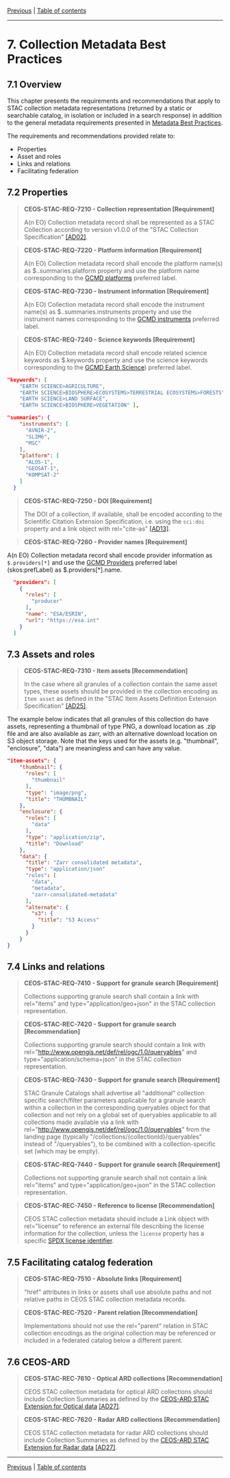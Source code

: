 [Previous](granule-metadata.md) | [Table of contents](README.md)
***
# 7. Collection Metadata Best Practices

[//]: # (this is a comment)

## 7.1 Overview
This chapter presents the requirements and recommendations that apply to STAC collection metadata representations (returned by a static or searchable catalog, in isolation or included in a search response) in addition to the general metadata requirements presented in [Metadata Best Practices](best-practices.md#33-metadata-best-practices).

The requirements and recommendations provided relate to:

- Properties
- Asset and roles
- Links and relations
- Facilitating federation 

## 7.2 Properties

> **CEOS-STAC-REQ-7210 - Collection representation [Requirement]**<a name="BP-7210"></a>
>
> A(n EO) Collection metadata record shall be represented as a STAC Collection according to version v1.0.0 of the "STAC Collection Specification" [[AD02]](./introduction.md#AD02).


> **CEOS-STAC-REQ-7220 - Platform information [Requirement]**<a name="BP-7220"></a>
>
> A(n EO) Collection metadata record shall encode the platform name(s) as $..summaries.platform property and use the platform name corresponding to the [GCMD platforms](https://gcmd.earthdata.nasa.gov/KeywordViewer/scheme/platforms?gtm_scheme=platforms) preferred label.


> **CEOS-STAC-REQ-7230 - Instrument information [Requirement]**<a name="BP-7230"></a>
>
> A(n EO) Collection metadata record shall encode the instrument name(s) as $..summaries.instruments property and use the instrument names corresponding to the [GCMD instruments](https://gcmd.earthdata.nasa.gov/KeywordViewer/scheme/instruments?gtm_scheme=instruments) preferred label.


> **CEOS-STAC-REQ-7240 - Science keywords [Requirement]**<a name="BP-7240"></a>
>
> A(n EO) Collection metadata record shall encode related science keywords as $.keywords property and use the science keywords corresponding to the [GCMD Earth Science](https://gcmd.earthdata.nasa.gov/KeywordViewer/scheme/Earth%20Science?gtm_scheme=Earth%20Science)) preferred label.


```json
"keywords": [
    "EARTH SCIENCE>AGRICULTURE",
    "EARTH SCIENCE>BIOSPHERE>ECOSYSTEMS>TERRESTRIAL ECOSYSTEMS>FORESTS",
    "EARTH SCIENCE>LAND SURFACE",
    "EARTH SCIENCE>BIOSPHERE>VEGETATION" ],

"summaries": {
    "instruments": [
      "AVNIR-2",
      "SLIM6",
      "MSC"
    ],
    "platform": [
      "ALOS-1",
      "GEOSAT-1",
      "KOMPSAT-2"
    ]
  }
``` 


> **CEOS-STAC-REQ-7250 - DOI [Requirement]**<a name="BP-7250"></a>
>
> The DOI of a collection, if available, shall be encoded according to the Scientific Citation Extension Specification, i.e. using the `sci:doi` property and a link object with rel="cite-as" [[AD13]](./introduction.md#AD13).
> 

> **CEOS-STAC-REQ-7260 - Provider names [Requirement]**<a name="BP-7260"></a>
>
A(n EO) Collection metadata record shall encode provider information as `$.providers[*]` and use the [GCMD Providers](https://gcmd.earthdata.nasa.gov/KeywordViewer/scheme/providers?gtm_scheme=providers) preferred label (skos:prefLabel) as $.providers[*].name.

```json
  "providers": [
    {
      "roles": [
        "producer"
      ],
      "name": "ESA/ESRIN",
      "url": "https://esa.int"
    }
  ]
``` 

## 7.3 Assets and roles

> **CEOS-STAC-REQ-7310 - Item assets [Recommendation]**<a name="BP-7310"></a>
>
> In the case where all granules of a collection contain the same asset types, these assets should be provided in the collection encoding as `Item asset` as defined in the "STAC Item Assets Definition Extension Specification" [[AD25]](./introduction.md#AD25).
> 

The example below indicates that all granules of this collection do have assets, representing a thumbnail of type PNG, a download location as .zip file and are also available as zarr, with an alternative download location on S3 object storage.  Note that the keys used for the assets (e.g. "thumbnail", "enclosure", "data") are meaningless and can have any value.

```json
"item-assets": {
    "thumbnail": {
      "roles": [
        "thumbnail"
      ],
      "type": "image/png",
      "title": "THUMBNAIL"
    },
    "enclosure": {
      "roles": [
        "data"
      ],
      "type": "application/zip",
      "title": "Download"
    },
    "data": {
      "title": "Zarr consolidated metadata",
      "type": "application/json"
      "roles": [
        "data",
        "metadata",
        "zarr-consolidated-metadata"
      ],
      "alternate": {
        "s3": {
          "title": "S3 Access"
        }
      }
    }
}
```



## 7.4 Links and relations

> **CEOS-STAC-REQ-7410 - Support for granule search [Requirement]**<a name="BP-7410"></a>
> 
> Collections supporting granule search shall contain a link with rel="items" and type="application/geo+json" in the STAC collection representation.

> **CEOS-STAC-REC-7420 - Support for granule search [Recommendation]**<a name="BP-7420"></a>
> 
> Collections supporting granule search should contain a link with rel="http://www.opengis.net/def/rel/ogc/1.0/queryables" and type="application/schema+json" in the STAC collection representation.

> **CEOS-STAC-REQ-7430 - Support for granule search [Requirement]**<a name="BP-7430"></a>
> 
> STAC Granule Catalogs shall advertise all "additional" collection specific search/filter parameters applicable for a granule search within a collection in the corresponding queryables object for that collection and not rely on a global set of queryables applicable to all collections made available via a link with rel="http://www.opengis.net/def/rel/ogc/1.0/queryables" from the landing page (typically "/collections/{collectionId}/queryables" instead of "/queryables"), to be combined with a collection-specific set (which may be empty).

> **CEOS-STAC-REQ-7440 - Support for granule search [Requirement]**<a name="BP-7440"></a>
> 
> Collections not supporting granule search shall not contain a link rel="items" and type="application/geo+json" in the STAC collection representation.

> **CEOS-STAC-REC-7450 - Reference to license [Recommendation]**<a name="BP-7450"></a>
>
> CEOS STAC collection metadata should include a Link object with rel="license" to reference an external file describing the license information for the collection, unless the `license` property has a specific [SPDX license identifier](https://spdx.org/licenses/).


## 7.5 Facilitating catalog federation

> **CEOS-STAC-REQ-7510 - Absolute links [Requirement]**<a name="BP-7510"></a>
>
> "href" attributes in links or assets shall use absolute paths and not relative paths in CEOS STAC collection metadata records.

> **CEOS-STAC-REC-7520 - Parent relation [Recommendation]**<a name="BP-7520"></a>
>
> Implementations should not use the rel="parent" relation in STAC collection encodings as the original collection may be referenced or included in a federated catalog below a different parent.
>

## 7.6 CEOS-ARD 

> **CEOS-STAC-REC-7610 - Optical ARD collections [Recommendation]**<a name="BP-7610"></a>
>
> CEOS STAC collection metadata for optical ARD collections should include Collection Summaries as defined by the [CEOS-ARD STAC Extension for Optical data](https://github.com/stac-extensions/ceos-ard/blob/main/optical.md#stac-collections) [[AD27]](./introduction.md#AD27).

> **CEOS-STAC-REC-7620 - Radar ARD collections [Recommendation]**<a name="BP-7620"></a>
>
> CEOS STAC collection metadata for radar ARD collections should include Collection Summaries as defined by the [CEOS-ARD STAC Extension for Radar data](https://github.com/stac-extensions/ceos-ard/blob/main/radar.md#stac-collections) [[AD27]](./introduction.md#AD27).


***
[Previous](granule-metadata.md) | [Table of contents](README.md)
